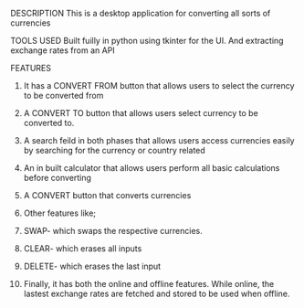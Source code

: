 DESCRIPTION
This is a desktop application for converting all sorts of currencies

TOOLS USED
Built fuilly in python using tkinter for the UI. And extracting exchange rates from an API

FEATURES
1. It has a CONVERT FROM button that allows users to select the currency to be converted from

2. A CONVERT TO button that allows users select currency to be converted to.

3. A search feild in both phases that allows users access currencies easily by searching for the currency or country related

4. An in built calculator that allows users perform all basic calculations before converting

5. A CONVERT button that converts currencies

6. Other features like; 

7. SWAP- which swaps the respective currencies.

8. CLEAR- which erases all inputs

9. DELETE- which erases the last input

10. Finally, it has both the online and offline features. While online, the lastest exchange rates are fetched and stored to be used when offline.